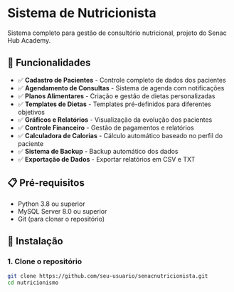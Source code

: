 # Sistema de Nutricionista

Sistema completo para gestão de consultório nutricional, projeto do Senac Hub Academy.

## 🚀 Funcionalidades

- ✅ **Cadastro de Pacientes** - Controle completo de dados dos pacientes
- ✅ **Agendamento de Consultas** - Sistema de agenda com notificações
- ✅ **Planos Alimentares** - Criação e gestão de dietas personalizadas
- ✅ **Templates de Dietas** - Templates pré-definidos para diferentes objetivos
- ✅ **Gráficos e Relatórios** - Visualização da evolução dos pacientes
- ✅ **Controle Financeiro** - Gestão de pagamentos e relatórios
- ✅ **Calculadora de Calorias** - Cálculo automático baseado no perfil do paciente
- ✅ **Sistema de Backup** - Backup automático dos dados
- ✅ **Exportação de Dados** - Exportar relatórios em CSV e TXT

## 📋 Pré-requisitos

- Python 3.8 ou superior
- MySQL Server 8.0 ou superior
- Git (para clonar o repositório)

## 🔧 Instalação

### 1. Clone o repositório
```bash
git clone https://github.com/seu-usuario/senacnutricionista.git
cd nutricionismo
